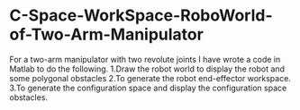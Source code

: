 # C-Space-WorkSpace-RoboWorld-of-Two-Arm-Manipulator
For a two-arm manipulator with two revolute joints I have wrote a code in Matlab to do the following. 1.Draw the robot world to display the robot and some polygonal obstacles 2.To generate the robot end-effector workspace. 3.To generate the configuration space and display the configuration space obstacles.
